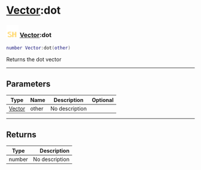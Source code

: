 # [Vector](../vector/README.md):dot

### <img src="../../.gitbook/assets/shared.png" width="32" height="32" /> [Vector](../vector/README.md):dot

```lua
number Vector:dot(other)
```

Returns the dot vector<br>

-----------------
## Parameters

| Type   | Name | Description | Optional |
| ------ | ---- | ----------- | -------: |
| [Vector](../vector/README.md) | other | No description |  |

-----------------
## Returns

| Type   | Description |
| ------ | ----------: |
| number | No description |
